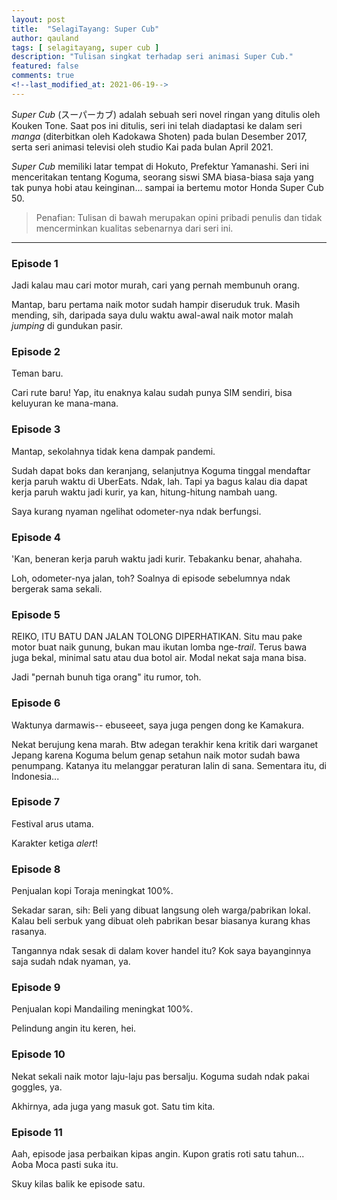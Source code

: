 ```yaml
---
layout: post
title:  "SelagiTayang: Super Cub"
author: qauland
tags: [ selagitayang, super cub ]
description: "Tulisan singkat terhadap seri animasi Super Cub."
featured: false
comments: true
<!--last_modified_at: 2021-06-19-->
---
```


*Super Cub* (スーパーカブ) adalah sebuah seri novel ringan yang ditulis oleh Kouken Tone. Saat pos ini ditulis, seri ini telah diadaptasi ke dalam seri *manga* (diterbitkan oleh Kadokawa Shoten) pada bulan Desember 2017, serta seri animasi televisi oleh studio Kai pada bulan April 2021.

*Super Cub* memiliki latar tempat di Hokuto, Prefektur Yamanashi. Seri ini menceritakan tentang Koguma, seorang siswi SMA biasa-biasa saja yang tak punya hobi atau keinginan... sampai ia bertemu motor Honda Super Cub 50.

> Penafian: Tulisan di bawah merupakan opini pribadi penulis dan tidak mencerminkan kualitas sebenarnya dari seri ini.

---

### Episode 1

Jadi kalau mau cari motor murah, cari yang pernah membunuh orang.

Mantap, baru pertama naik motor sudah hampir diseruduk truk. Masih mending, sih, daripada saya dulu waktu awal-awal naik motor malah *jumping* di gundukan pasir.

### Episode 2

Teman baru.

Cari rute baru! Yap, itu enaknya kalau sudah punya SIM sendiri, bisa keluyuran ke mana-mana.

### Episode 3

Mantap, sekolahnya tidak kena dampak pandemi.

Sudah dapat boks dan keranjang, selanjutnya Koguma tinggal mendaftar kerja paruh waktu di UberEats. Ndak, lah. Tapi ya bagus kalau dia dapat kerja paruh waktu jadi kurir, ya kan, hitung-hitung nambah uang.

Saya kurang nyaman ngelihat odometer-nya ndak berfungsi.

### Episode 4

'Kan, beneran kerja paruh waktu jadi kurir. Tebakanku benar, ahahaha.

Loh, odometer-nya jalan, toh? Soalnya di episode sebelumnya ndak bergerak sama sekali.

### Episode 5

REIKO, ITU BATU DAN JALAN TOLONG DIPERHATIKAN. Situ mau pake motor buat naik gunung, bukan mau ikutan lomba nge-*trail*. Terus bawa juga bekal, minimal satu atau dua botol air. Modal nekat saja mana bisa.

Jadi "pernah bunuh tiga orang" itu rumor, toh.

### Episode 6

Waktunya darmawis-- ebuseeet, saya juga pengen dong ke Kamakura.

Nekat berujung kena marah. Btw adegan terakhir kena kritik dari warganet Jepang karena Koguma belum genap setahun naik motor sudah bawa penumpang. Katanya itu melanggar peraturan lalin di sana. Sementara itu, di Indonesia...

### Episode 7

Festival arus utama.

Karakter ketiga *alert*!

### Episode 8

Penjualan kopi Toraja meningkat 100%.

Sekadar saran, sih: Beli yang dibuat langsung oleh warga/pabrikan lokal. Kalau beli serbuk yang dibuat oleh pabrikan besar biasanya kurang khas rasanya.

Tangannya ndak sesak di dalam kover handel itu? Kok saya bayanginnya saja sudah ndak nyaman, ya.

### Episode 9

Penjualan kopi Mandailing meningkat 100%.

Pelindung angin itu keren, hei.

### Episode 10

Nekat sekali naik motor laju-laju pas bersalju. Koguma sudah ndak pakai goggles, ya.

Akhirnya, ada juga yang masuk got. Satu tim kita.

### Episode 11

Aah, episode jasa perbaikan kipas angin. Kupon gratis roti satu tahun... Aoba Moca pasti suka itu.

Skuy kilas balik ke episode satu.
